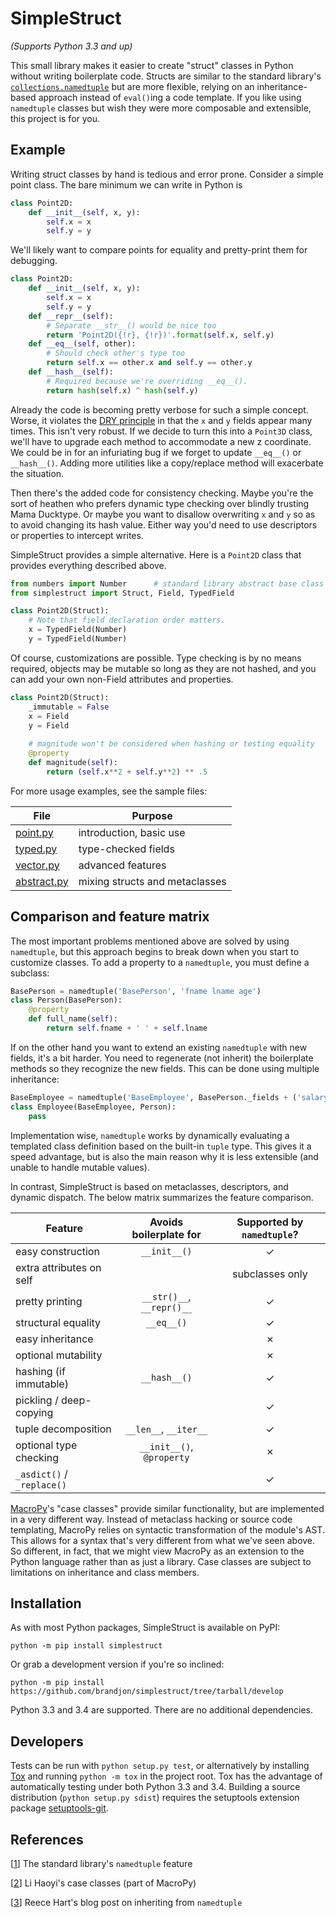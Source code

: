 # SimpleStruct #

*(Supports Python 3.3 and up)*

This small library makes it easier to create "struct" classes in Python
without writing boilerplate code. Structs are similar to the standard
library's [`collections.namedtuple`][1] but are more flexible, relying on an
inheritance-based approach instead of `eval()`ing a code template. If
you like using `namedtuple` classes but wish they were more composable
and extensible, this project is for you.

## Example ##

Writing struct classes by hand is tedious and error prone. Consider a
simple point class. The bare minimum we can write in Python is

```python
class Point2D:
    def __init__(self, x, y):
        self.x = x
        self.y = y
```

We'll likely want to compare points for equality and pretty-print them
for debugging.

```python
class Point2D:
    def __init__(self, x, y):
        self.x = x
        self.y = y
    def __repr__(self):
        # Separate __str__() would be nice too
        return 'Point2D({!r}, {!r})'.format(self.x, self.y)
    def __eq__(self, other):
        # Should check other's type too
        return self.x == other.x and self.y == other.y
    def __hash__(self):
        # Required because we're overriding __eq__().
        return hash(self.x) ^ hash(self.y)
```

Already the code is becoming pretty verbose for such a simple concept.
Worse, it violates the [DRY principle](http://en.wikipedia.org/wiki/Don%27t_repeat_yourself)
in that the `x` and `y` fields appear many times. This isn't very
robust. If we decide to turn this into a `Point3D` class, we'll have
to upgrade each method to accommodate a new z coordinate. We could be
in for an infuriating bug if we forget to update `__eq__()` or
`__hash__()`. Adding more utilities like a copy/replace method will
exacerbate the situation.

Then there's the added code for consistency checking. Maybe you're the
sort of heathen who prefers dynamic type checking over blindly trusting
Mama Ducktype. Or maybe you want to disallow overwriting `x` and `y` so
as to avoid changing its hash value. Either way you'd need to use
descriptors or properties to intercept writes.

SimpleStruct provides a simple alternative. Here is a `Point2D` class
that provides everything described above.

```python
from numbers import Number      # standard library abstract base class
from simplestruct import Struct, Field, TypedField

class Point2D(Struct):
    # Note that field declaration order matters.
    x = TypedField(Number)
    y = TypedField(Number)
```

Of course, customizations are possible. Type checking is by no means
required, objects may be mutable so long as they are not hashed,
and you can add your own non-Field attributes and properties.

```python
class Point2D(Struct):
    _immutable = False
    x = Field
    y = Field
    
    # magnitude won't be considered when hashing or testing equality
    @property
    def magnitude(self):
        return (self.x**2 + self.y**2) ** .5
```

For more usage examples, see the sample files:

File | Purpose
---|---
[point.py](examples/point.py) | introduction, basic use
[typed.py](examples/typed.py) | type-checked fields
[vector.py](examples/vector.py) | advanced features
[abstract.py](examples/abstract.py) | mixing structs and metaclasses

## Comparison and feature matrix ##

The most important problems mentioned above are solved by using
`namedtuple`, but this approach begins to break down when you
start to customize classes. To add a property to a `namedtuple`,
you must define a subclass:

```python
BasePerson = namedtuple('BasePerson', 'fname lname age')
class Person(BasePerson):
    @property
    def full_name(self):
        return self.fname + ' ' + self.lname
```

If on the other hand you want to extend an existing `namedtuple` with
new fields, it's a bit harder. You need to regenerate (not inherit)
the boilerplate methods so they recognize the new fields. This can be
done using multiple inheritance:

```python
BaseEmployee = namedtuple('BaseEmployee', BasePerson._fields + ('salary',))
class Employee(BaseEmployee, Person):
    pass
```

Implementation wise, `namedtuple` works by dynamically evaluating
a templated class definition based on the built-in `tuple` type.
This gives it a speed advantage, but is also the main reason why
it is less extensible (and unable to handle mutable values).

In contrast, SimpleStruct is based on metaclasses, descriptors, and
dynamic dispatch. The below matrix summarizes the feature comparison.

Feature | Avoids boilerplate for | Supported by `namedtuple`?
---|:---:|:---:
easy construction | `__init__()` | ✓
extra attributes on self | | subclasses only
pretty printing | `__str()__`, `__repr()__` | ✓
structural equality | `__eq__()` | ✓
easy inheritance | | ✗
optional mutability | | ✗
hashing (if immutable) | `__hash__()` | ✓
pickling / deep-copying |  | ✓
tuple decomposition | `__len__`, `__iter__` | ✓
optional type checking | `__init__()`, `@property` | ✗
`_asdict()` / `_replace()` | | ✓

[MacroPy][2]'s "case classes" provide similar functionality, but are
implemented in a very different way. Instead of metaclass hacking
or source code templating, MacroPy relies on syntactic transformation
of the module's AST. This allows for a syntax that's very different
from what we've seen above. So different, in fact, that we might view
MacroPy as an extension to the Python language rather than as just
a library. Case classes are subject to limitations on
inheritance and class members.

## Installation ##

As with most Python packages, SimpleStruct is available on PyPI:

```
python -m pip install simplestruct
```

Or grab a development version if you're so inclined:

```
python -m pip install https://github.com/brandjon/simplestruct/tree/tarball/develop
```

Python 3.3 and 3.4 are supported. There are no additional dependencies.

## Developers ##

Tests can be run with `python setup.py test`, or alternatively by
installing [Tox](http://testrun.org/tox/latest/) and running 
`python -m tox` in the project root. Tox has the advantage of automatically
testing under both Python 3.3 and 3.4. Building a source distribution
(`python setup.py sdist`) requires the setuptools extension package
[setuptools-git](https://github.com/wichert/setuptools-git).

## References ##

[1]: https://docs.python.org/3/library/collections.html#collections.namedtuple
[[1]] The standard library's `namedtuple` feature

[2]: https://github.com/lihaoyi/macropy#case-classes
[[2]] Li Haoyi's case classes (part of MacroPy)

[3]: http://harts.net/reece/2013/06/02/using-namedtuples-with-method-and-instance-variable-inheritance/
[[3]] Reece Hart's blog post on inheriting from `namedtuple`
